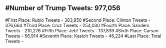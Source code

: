 #Number of Trump Tweets: 977,056
---
#First Place: Rubio Tweets - 383,850
#Second Place: Clinton Tweets - 376,664
#Third Place: Cruz Tweets - 254,030
#Fourth Place: Sanders Tweets - 210,276
#Fifth Place: Jeb! Tweets - 137,839
#Sixth Place: Carson Tweets - 56,914
#Seventh Place: Kasich Tweets - 46,224
#Last Place: Total Tweets -  

